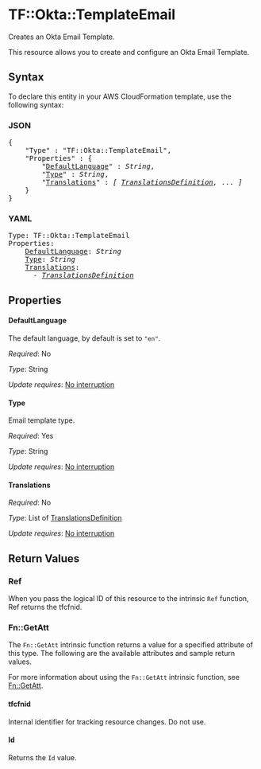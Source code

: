 # TF::Okta::TemplateEmail

Creates an Okta Email Template.

This resource allows you to create and configure an Okta Email Template.

## Syntax

To declare this entity in your AWS CloudFormation template, use the following syntax:

### JSON

<pre>
{
    "Type" : "TF::Okta::TemplateEmail",
    "Properties" : {
        "<a href="#defaultlanguage" title="DefaultLanguage">DefaultLanguage</a>" : <i>String</i>,
        "<a href="#type" title="Type">Type</a>" : <i>String</i>,
        "<a href="#translations" title="Translations">Translations</a>" : <i>[ <a href="translationsdefinition.md">TranslationsDefinition</a>, ... ]</i>
    }
}
</pre>

### YAML

<pre>
Type: TF::Okta::TemplateEmail
Properties:
    <a href="#defaultlanguage" title="DefaultLanguage">DefaultLanguage</a>: <i>String</i>
    <a href="#type" title="Type">Type</a>: <i>String</i>
    <a href="#translations" title="Translations">Translations</a>: <i>
      - <a href="translationsdefinition.md">TranslationsDefinition</a></i>
</pre>

## Properties

#### DefaultLanguage

The default language, by default is set to `"en"`.

_Required_: No

_Type_: String

_Update requires_: [No interruption](https://docs.aws.amazon.com/AWSCloudFormation/latest/UserGuide/using-cfn-updating-stacks-update-behaviors.html#update-no-interrupt)

#### Type

Email template type.

_Required_: Yes

_Type_: String

_Update requires_: [No interruption](https://docs.aws.amazon.com/AWSCloudFormation/latest/UserGuide/using-cfn-updating-stacks-update-behaviors.html#update-no-interrupt)

#### Translations

_Required_: No

_Type_: List of <a href="translationsdefinition.md">TranslationsDefinition</a>

_Update requires_: [No interruption](https://docs.aws.amazon.com/AWSCloudFormation/latest/UserGuide/using-cfn-updating-stacks-update-behaviors.html#update-no-interrupt)

## Return Values

### Ref

When you pass the logical ID of this resource to the intrinsic `Ref` function, Ref returns the tfcfnid.

### Fn::GetAtt

The `Fn::GetAtt` intrinsic function returns a value for a specified attribute of this type. The following are the available attributes and sample return values.

For more information about using the `Fn::GetAtt` intrinsic function, see [Fn::GetAtt](https://docs.aws.amazon.com/AWSCloudFormation/latest/UserGuide/intrinsic-function-reference-getatt.html).

#### tfcfnid

Internal identifier for tracking resource changes. Do not use.

#### Id

Returns the <code>Id</code> value.

